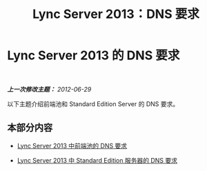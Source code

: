 ﻿---
title: Lync Server 2013：DNS 要求
TOCTitle: DNS 要求
ms:assetid: 2af3de7b-5a6a-4f0f-b4a7-d19bd6e6c599
ms:mtpsurl: https://technet.microsoft.com/zh-cn/library/JJ204758(v=OCS.15)
ms:contentKeyID: 49312340
ms.date: 05/19/2016
mtps_version: v=OCS.15
ms.translationtype: HT
---

# Lync Server 2013 的 DNS 要求

 

_**上一次修改主题：** 2012-06-29_

以下主题介绍前端池和 Standard Edition Server 的 DNS 要求。

## 本部分内容

  - [Lync Server 2013 中前端池的 DNS 要求](lync-server-2013-dns-requirements-for-front-end-pool.md)

  - [Lync Server 2013 中 Standard Edition 服务器的 DNS 要求](lync-server-2013-dns-requirements-for-a-standard-edition-server.md)

